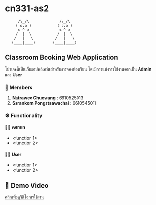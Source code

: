 # cn331-as2

```
      /\_/\              /\_/\         
     ( o.o )            ( o.o )        
      > ^ <              > ^ <
     /  |  \            /  |  \
    /   |   \          /   |   \
   (____|____)        (____|____)
```

## Classroom Booking Web Application

โปรเจคนี้เป็นเว็บแอปพลิเคชันสำหรับการจองห้องเรียน โดยมีการแบ่งการใช้งานออกเป็น **Admin** และ **User**

### 👥 Members
1. **Natrawee Chuewang** : 6610525013  
2. **Sarankorn Pongatsawachai** : 6610545011  


### ⚙️ Functionality

#### 👨‍💼 Admin
- <function 1>
- <function 2>

#### 👩‍🎓 User
- <function 1>
- <function 2>


## 🎥 Demo Video
[คลิกเพื่อดูวิดีโอการใช้งาน](https://youtu.be/example-demo-link)